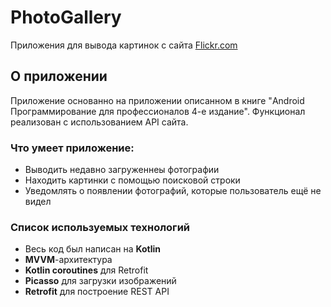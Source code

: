 # PhotoGallery
Приложения для вывода картинок с сайта [Flickr.com](https://www.flickr.com/explore)

## О приложении
Приложение основанно на приложении описанном в книге "Android Программирование для профессионалов 4-е издание". Функционал реализован с использованием API сайта. 

### Что умеет приложение:
* Выводить недавно загруженнеы фотографии
* Находить картинки с помощью поисковой строки
* Уведомлять о появлении фотографий, которые пользователь ещё не видел

### Список используемых технологий
* Весь код был написан  на **Kotlin**
* **MVVM**-архитектура
* **Kotlin coroutines** для Retrofit
* **Picasso** для загрузки изображений
* **Retrofit** для построение REST API
